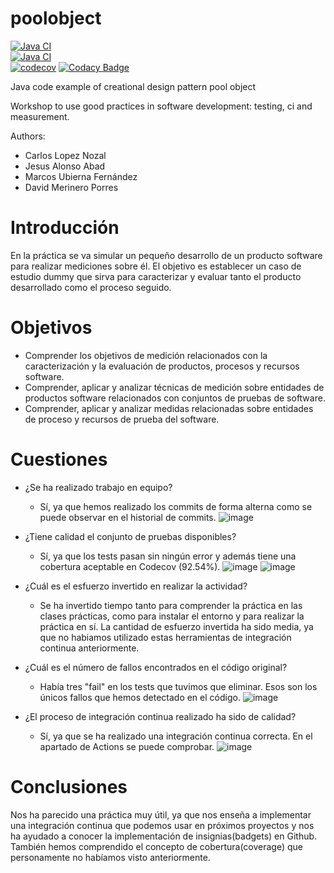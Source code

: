 poolobject
==========

[![Java CI](https://github.com/muf1002/poolobject/actions/workflows/ci_jdk11_build.yml/badge.svg)](https://github.com/muf1002/poolobject/actions/workflows/ci_jdk11_build.yml) 	
[![Java CI](https://github.com/muf1002/poolobject/actions/workflows/ci_jdk1.8_build_test.yml/badge.svg)](https://github.com/muf1002/poolobject/actions/workflows/ci_jdk1.8_build_test.yml) 	
[![codecov](https://codecov.io/gh/muf1002/poolobject/graph/badge.svg?token=X7T2UTQMRW)](https://codecov.io/gh/muf1002/poolobject)
[![Codacy Badge](https://app.codacy.com/project/badge/Grade/f5191517364e43e4a13d1358d5aa7149)](https://app.codacy.com/gh/muf1002/poolobject/dashboard?utm_source=gh&utm_medium=referral&utm_content=&utm_campaign=Badge_grade)

Java code example of creational design pattern pool object

Workshop to use good practices in software development: testing, ci and measurement.

Authors:

- Carlos Lopez Nozal
- Jesus Alonso Abad
- Marcos Ubierna Fernández
- David Merinero Porres

Introducción
============
En la práctica se va simular un pequeño desarrollo de un producto software para realizar mediciones sobre él.
El objetivo es establecer un caso de estudio dummy que sirva para caracterizar y evaluar tanto el producto
desarrollado como el proceso seguido.

Objetivos
=========
- Comprender los objetivos de medición relacionados con la caracterización y la evaluación de
productos, procesos y recursos software.
- Comprender, aplicar y analizar técnicas de medición sobre entidades de productos software
relacionados con conjuntos de pruebas de software.
- Comprender, aplicar y analizar medidas relacionadas sobre entidades de proceso y recursos de
prueba del software.

Cuestiones
==========
+ ¿Se ha realizado trabajo en equipo?
  - Sí, ya que hemos realizado los commits de forma alterna como se puede observar en el historial de commits.
![image](https://github.com/muf1002/poolobject/assets/74540500/a2dec8d2-3213-40e9-b9cf-ecaa0d219120)

+ ¿Tiene calidad el conjunto de pruebas disponibles?
  - Sí, ya que los tests pasan sin ningún error y además tiene una cobertura aceptable en Codecov (92.54%).
![image](https://github.com/muf1002/poolobject/assets/74540500/c3288d9b-a08d-4bc6-9ae2-42da3675b80a)
![image](https://github.com/muf1002/poolobject/assets/74540500/b0d692e1-2ff4-4d72-bce9-ffa84a1a9f42)


+ ¿Cuál es el esfuerzo invertido en realizar la actividad?
  - Se ha invertido tiempo tanto para comprender la práctica en las clases prácticas, como para instalar el entorno y para realizar la práctica en sí. La cantidad de esfuerzo invertida ha sido media, ya que no habiamos utilizado estas herramientas de integración continua anteriormente.

+ ¿Cuál es el número de fallos encontrados en el código original?
  - Había tres "fail" en los tests que tuvimos que eliminar. Esos son los únicos fallos que hemos detectado en el código.
![image](https://github.com/muf1002/poolobject/assets/74540500/98a401c4-5fb9-4b92-894b-73b8834cf40f)

+ ¿El proceso de integración continua realizado ha sido de calidad?
  - Sí, ya que se ha realizado una integración continua correcta. En el apartado de Actions se puede comprobar. 
![image](https://github.com/muf1002/poolobject/assets/74540500/ea283629-f684-4f59-a8f2-bb439034c263)

Conclusiones
============
Nos ha parecido una práctica muy útil, ya que nos enseña a implementar una integración continua que podemos usar en próximos proyectos y nos ha ayudado a conocer la implementación de insignias(badgets) en Github. También hemos comprendido el concepto de cobertura(coverage) que personamente no habíamos visto anteriormente.
